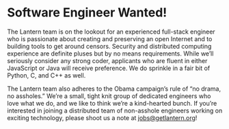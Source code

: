 # Software Engineer Wanted!
The Lantern team is on the lookout for an experienced full-stack engineer who is passionate about creating and preserving an open Internet and to building tools to get around censors. Security and distributed computing experience are definite pluses but by no means requirements. While we’ll seriously consider any strong coder, applicants who are fluent in either JavaScript or Java will receive preference. We do sprinkle in a fair bit of Python, C, and C++ as well. 

The Lantern team also adheres to the Obama campaign’s rule of “no drama, no assholes.” We’re a small, tight knit group of dedicated engineers who love what we do, and we like to think we’re a kind-hearted bunch. If you’re interested in joining a distributed team of non-asshole engineers working on exciting technology, please shoot us a note at jobs@getlantern.org!